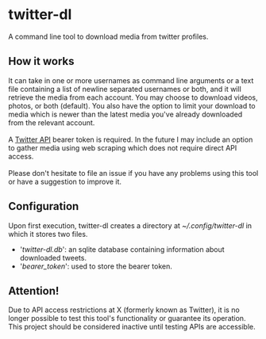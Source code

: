 # twitter-dl
A command line tool to download media from twitter profiles.
## How it works
It can take in one or more usernames as command line arguments or a text file containing a list of newline separated usernames or both, and it will retrieve the media from each account. You may choose to download videos, photos, or both (default). You also have the option to limit your download to media which is newer than the latest media you've already downloaded from the relevant account. \
\
A [Twitter API](https://developer.twitter.com/en/docs/twitter-api) bearer token is required. In the future I may include an option to gather media using web scraping which does not require direct API access. \
\
Please don't hesitate to file an issue if you have any problems using this tool or have a suggestion to improve it.

## Configuration
Upon first execution, twitter-dl creates a directory at *~/.config/twitter-dl* in which it stores two files.
- '*twitter-dl.db*': an sqlite database containing information about downloaded tweets.
- '*bearer_token*': used to store the bearer token.

## Attention!
Due to API access restrictions at X (formerly known as Twitter), it is no longer possible to test this tool's functionality or guarantee its operation. This project should be considered inactive until testing APIs are accessible.
